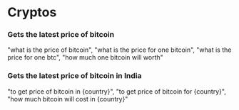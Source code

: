# Cryptos

### Gets the latest price of bitcoin

  "what is the price of bitcoin",
  "what is the price for one bitcoin",
  "what is the price for one btc",
  "how much one bitcoin will worth"

### Gets the latest price of bitcoin in India

  "to get price of bitcoin in {country}",
  "to get price of bitcoin for {country}",
  "how much bitcoin will cost in {country}"
